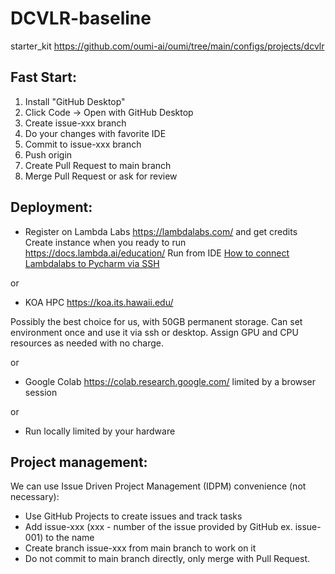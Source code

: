 # DCVLR-baseline
starter_kit https://github.com/oumi-ai/oumi/tree/main/configs/projects/dcvlr

## Fast Start:
1. Install "GitHub Desktop"
2. Click Code -> Open with GitHub Desktop
3. Create issue-xxx branch
4. Do your changes with favorite IDE
5. Commit to issue-xxx branch
6. Push origin
7. Create Pull Request to main branch
8. Merge Pull Request or ask for review

## Deployment:

- Register on Lambda Labs https://lambdalabs.com/ and get credits
Create instance when you ready to run https://docs.lambda.ai/education/
Run from IDE [How to connect Lambdalabs to Pycharm via SSH](https://medium.com/@val.mannucci/how-to-connect-lambdalabs-to-pycharm-via-ssh-85fca2b49a60)

or

- KOA HPC https://koa.its.hawaii.edu/

Possibly the best choice for us, with 50GB permanent storage.
Can set environment once and use it via ssh or desktop.
Assign GPU and CPU resources as needed with no charge.

or

- Google Colab https://colab.research.google.com/
limited by a browser session

or

- Run locally 
limited by your hardware

## Project management:

We can use Issue Driven Project Management (IDPM) convenience (not necessary):

- Use GitHub Projects to create issues and track tasks
- Add issue-xxx (xxx - number of the issue provided by GitHub ex. issue-001) to the name
- Create branch issue-xxx from main branch to work on it
- Do not commit to main branch directly, only merge with Pull Request.
